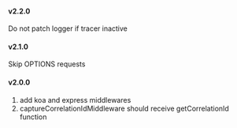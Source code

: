 #### v2.2.0 
Do not patch logger if tracer inactive

#### v2.1.0
Skip OPTIONS requests 

#### v2.0.0
1. add koa and express middlewares
2. captureCorrelationIdMiddleware should receive getCorrelationId function
